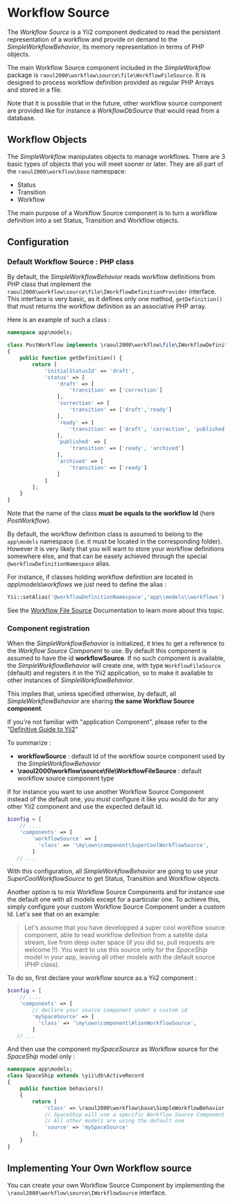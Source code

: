 # Workflow Source

The *Workflow Source* is a Yii2 component dedicated to read the persistent representation of a workflow and provide on demand to the
*SimpleWorkflowBehavior*, its memory representation in terms of PHP objects.

The main Workflow Source component included in the *SimpleWorkflow* package is `raoul2000\workflow\source\file\WorkflowFileSource`. It is designed
to process workflow definition provided as regular PHP Arrays and stored in a file.

Note that it is possible that in the future, other workflow source component are provided like for instance a *WorkflowDbSource* that would
read from a database. 

## Workflow Objects

The *SimpleWorkflow* manipulates objects to manage workflows. There are 3 basic types of objects that you will meet sooner or later. They are
all part of the `raoul2000\workflow\base` namespace:

- Status 
- Transition
- Workflow 

The main purpose of a  Workflow Source component is to turn a workflow definition into a set Status, Transition and Workflow 
objects. 

## Configuration

### Default Workflow Source : PHP class

By default, the *SimpleWorkflowBehavior* reads workflow definitions from PHP class that implement the 
`raoul2000\workflow\source\file\IWorkflowDefinitionProvider` interface. This interface is very basic, as it defines only one method, `getDefinition()` 
that must returns the workflow definition as an associative PHP array.

Here is an example of such a class :

```php
namespace app\models;

class PostWorkflow implements \raoul2000\workflow\file\IWorkflowDefinitionProvider 
{
	public function getDefinition() {
		return [ 
			'initialStatusId' => 'draft',
			'status' => [
				'draft' => [
					'transition' => ['correction']
				],
				'correction' => [
					'transition' => ['draft','ready']
				],
				'ready' => [
					'transition' => ['draft', 'correction', 'published']
				],
				'published' => [
					'transition' => ['ready', 'archived']
				],
				'archived' => [
					'transition' => ['ready']
				]
			]
		];
	}
}
``` 

Note that the name of the class **must be equals to the workflow Id** (here *PostWorkflow*).

By default, the workflow definition class is assumed to belong to the `app\models` namespace (i.e. it must be located in the corresponding
folder). However it is very likely that you will want to store your workflow definitions somewhere else, and that can be easely achieved through
the special `@workflowDefinitionNamespace` alias. 

For instance, if classes holding workflow definition are located in *app\models\workflows* we just need to define the alias :

```php
Yii::setAlias('@workflowDefinitionNamespace','app\\models\\workflows');
```

See the [Workflow File Source](source-file.md) Documentation to learn more about this topic.

### Component registration

When the *SimpleWorkflowBehavior* is initialized, it tries to get a reference to the *Workflow Source Component* to use. By default
this component is assumed to have the id **workflowSource**. If no such component is available, the *SimpleWorkflowBehavior* will create one,
with type `WorkflowFileSource` (default) and registers it in the Yii2 application, so to make it available to other instances of *SimpleWorkflowBehavior*.

This implies that, unless specified otherwise, by default, all *SimpleWorkflowBehavior* are sharing **the same Workflow Source component**.

If you're not familiar with "application Component", please refer to the "[Definitive Guide to Yii2](http://www.yiiframework.com/doc-2.0/guide-structure-application-components.html)"

To summarize :
 
- **workflowSource** : default Id of the workflow source component used by the *SimpleWorkflowBehavior*
- **\raoul2000\workflow\source\file\WorkflowFileSource** : default workflow source component type 

If for instance you want to use another Workflow Source Component instead of the default one, you must configure it like you would do for 
any other Yii2 component and use the expected default Id.

```php
$config = [
    // ....
    'components' => [
        'workflowSource' => [
          'class' => '\my\own\component\SuperCoolWorkflowSource',
        ]
   // ...
``` 
With this configuration, all *SimpleWorkflowBehavior* are going to use your *SuperCoolWorkflowSource* to get Status, Transition and Workflow objects.

Another option is to mix Workflow Source Components and for instance use the default one with all models except for a particular one. To achieve this,
simply configure your custom Workflow Source Component under a custom Id. Let's see that on an example: 

> Let's assume that you have developped a super cool workflow source component, able to read workflow definition from a satelite data stream, live
from deep outer space (if you did so, pull requests are welcome !!). You want to use this source only for the *SpaceShip* model in your app, leaving all other models
with the default source (PHP class). 

To do so, first declare your workflow source as a Yii2 component : 

```php
$config = [
    // ....
    'components' => [
    	// declare your source component under a custom id 
        'mySpaceSource' => [
          'class' => '\my\own\component\AlienWorkflowSource',
        ]
   // ...
``` 

And then use the component *mySpaceSource* as Workflow source for the *SpaceShip* model only :

```php
namespace app\models;
class SpaceShip extends \yii\db\ActiveRecord
{
    public function behaviors()
    {
    	return [
			'class' => \raoul2000\workflow\base\SimpleWorkflowBehavior::className(),
			// SpaceShip will use a specific Workflow Source Component
			// All other models are using the default one
			'source' => 'mySpaceSource'
    	];
    }
}
```


## Implementing Your Own Workflow source

You can create your own Workflow Source Component by implementing the `\raoul2000\workflow\source\IWorkflowSource` interface.

 

